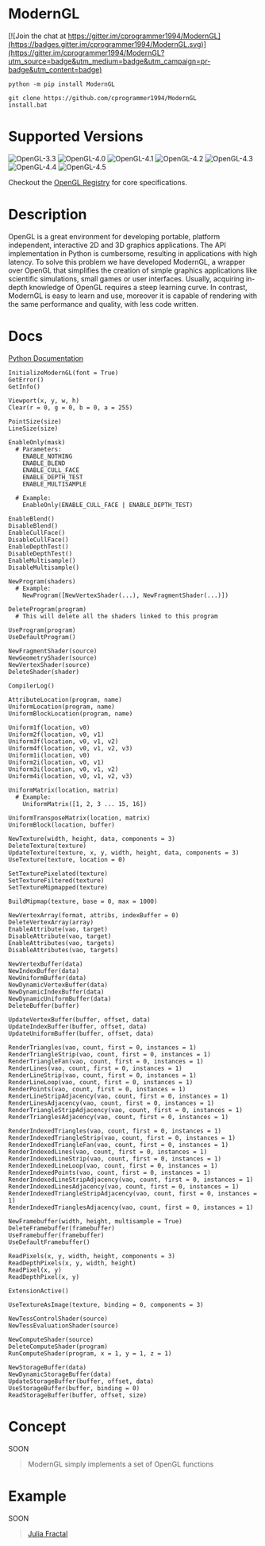 # ModernGL

[![Join the chat at https://gitter.im/cprogrammer1994/ModernGL](https://badges.gitter.im/cprogrammer1994/ModernGL.svg)](https://gitter.im/cprogrammer1994/ModernGL?utm_source=badge&utm_medium=badge&utm_campaign=pr-badge&utm_content=badge)

```
python -m pip install ModernGL
```

```
git clone https://github.com/cprogrammer1994/ModernGL
install.bat
```

# Supported Versions

![OpenGL-3.3](https://raw.githubusercontent.com/cprogrammer1994/libOpenGL.a/master/Badges/OpenGL-33.png)
![OpenGL-4.0](https://raw.githubusercontent.com/cprogrammer1994/libOpenGL.a/master/Badges/OpenGL-40.png)
![OpenGL-4.1](https://raw.githubusercontent.com/cprogrammer1994/libOpenGL.a/master/Badges/OpenGL-41.png)
![OpenGL-4.2](https://raw.githubusercontent.com/cprogrammer1994/libOpenGL.a/master/Badges/OpenGL-42.png)
![OpenGL-4.3](https://raw.githubusercontent.com/cprogrammer1994/libOpenGL.a/master/Badges/OpenGL-43.png)
![OpenGL-4.4](https://raw.githubusercontent.com/cprogrammer1994/libOpenGL.a/master/Badges/OpenGL-44.png)
![OpenGL-4.5](https://raw.githubusercontent.com/cprogrammer1994/libOpenGL.a/master/Badges/OpenGL-45.png)

Checkout the [OpenGL Registry](https://www.opengl.org/registry/) for core specifications.

# Description

OpenGL is a great environment for developing portable, platform independent,
interactive 2D and 3D graphics applications. The API implementation in Python
is cumbersome, resulting in applications with high latency. To solve this
problem we have developed ModernGL, a wrapper over OpenGL that simplifies the
creation of simple graphics applications like scientific simulations, small
games or user interfaces. Usually, acquiring in-depth knowledge of OpenGL
requires a steep learning curve. In contrast, ModernGL is easy to learn and
use, moreover it is capable of rendering with the same performance and
quality, with less code written.

# Docs

[Python Documentation](https://pythonhosted.org/ModernGL/)

```
InitializeModernGL(font = True)
GetError()
GetInfo()

Viewport(x, y, w, h)
Clear(r = 0, g = 0, b = 0, a = 255)

PointSize(size)
LineSize(size)

EnableOnly(mask)
  # Parameters:
    ENABLE_NOTHING
    ENABLE_BLEND
    ENABLE_CULL_FACE
    ENABLE_DEPTH_TEST
    ENABLE_MULTISAMPLE
  
  # Example:
    EnableOnly(ENABLE_CULL_FACE | ENABLE_DEPTH_TEST)

EnableBlend()
DisableBlend()
EnableCullFace()
DisableCullFace()
EnableDepthTest()
DisableDepthTest()
EnableMultisample()
DisableMultisample()

NewProgram(shaders)
  # Example:
    NewProgram([NewVertexShader(...), NewFragmentShader(...)])

DeleteProgram(program)
  # This will delete all the shaders linked to this program

UseProgram(program)
UseDefaultProgram()

NewFragmentShader(source)
NewGeometryShader(source)
NewVertexShader(source)
DeleteShader(shader)

CompilerLog()

AttributeLocation(program, name)
UniformLocation(program, name)
UniformBlockLocation(program, name)

Uniform1f(location, v0)
Uniform2f(location, v0, v1)
Uniform3f(location, v0, v1, v2)
Uniform4f(location, v0, v1, v2, v3)
Uniform1i(location, v0)
Uniform2i(location, v0, v1)
Uniform3i(location, v0, v1, v2)
Uniform4i(location, v0, v1, v2, v3)

UniformMatrix(location, matrix)
  # Example:
    UniformMatrix([1, 2, 3 ... 15, 16])

UniformTransposeMatrix(location, matrix)
UniformBlock(location, buffer)

NewTexture(width, height, data, components = 3)
DeleteTexture(texture)
UpdateTexture(texture, x, y, width, height, data, components = 3)
UseTexture(texture, location = 0)

SetTexturePixelated(texture)
SetTextureFiltered(texture)
SetTextureMipmapped(texture)

BuildMipmap(texture, base = 0, max = 1000)

NewVertexArray(format, attribs, indexBuffer = 0)
DeleteVertexArray(array)
EnableAttribute(vao, target)
DisableAttribute(vao, target)
EnableAttributes(vao, targets)
DisableAttributes(vao, targets)

NewVertexBuffer(data)
NewIndexBuffer(data)
NewUniformBuffer(data)
NewDynamicVertexBuffer(data)
NewDynamicIndexBuffer(data)
NewDynamicUniformBuffer(data)
DeleteBuffer(buffer)

UpdateVertexBuffer(buffer, offset, data)
UpdateIndexBuffer(buffer, offset, data)
UpdateUniformBuffer(buffer, offset, data)

RenderTriangles(vao, count, first = 0, instances = 1)
RenderTriangleStrip(vao, count, first = 0, instances = 1)
RenderTriangleFan(vao, count, first = 0, instances = 1)
RenderLines(vao, count, first = 0, instances = 1)
RenderLineStrip(vao, count, first = 0, instances = 1)
RenderLineLoop(vao, count, first = 0, instances = 1)
RenderPoints(vao, count, first = 0, instances = 1)
RenderLineStripAdjacency(vao, count, first = 0, instances = 1)
RenderLinesAdjacency(vao, count, first = 0, instances = 1)
RenderTriangleStripAdjacency(vao, count, first = 0, instances = 1)
RenderTrianglesAdjacency(vao, count, first = 0, instances = 1)

RenderIndexedTriangles(vao, count, first = 0, instances = 1)
RenderIndexedTriangleStrip(vao, count, first = 0, instances = 1)
RenderIndexedTriangleFan(vao, count, first = 0, instances = 1)
RenderIndexedLines(vao, count, first = 0, instances = 1)
RenderIndexedLineStrip(vao, count, first = 0, instances = 1)
RenderIndexedLineLoop(vao, count, first = 0, instances = 1)
RenderIndexedPoints(vao, count, first = 0, instances = 1)
RenderIndexedLineStripAdjacency(vao, count, first = 0, instances = 1)
RenderIndexedLinesAdjacency(vao, count, first = 0, instances = 1)
RenderIndexedTriangleStripAdjacency(vao, count, first = 0, instances = 1)
RenderIndexedTrianglesAdjacency(vao, count, first = 0, instances = 1)

NewFramebuffer(width, height, multisample = True)
DeleteFramebuffer(framebuffer)
UseFramebuffer(framebuffer)
UseDefaultFramebuffer()

ReadPixels(x, y, width, height, components = 3)
ReadDepthPixels(x, y, width, height)
ReadPixel(x, y)
ReadDepthPixel(x, y)
```

```
ExtensionActive()

UseTextureAsImage(texture, binding = 0, components = 3)

NewTessControlShader(source)
NewTessEvaluationShader(source)

NewComputeShader(source)
DeleteComputeShader(program)
RunComputeShader(program, x = 1, y = 1, z = 1)

NewStorageBuffer(data)
NewDynamicStorageBuffer(data)
UpdateStorageBuffer(buffer, offset, data)
UseStorageBuffer(buffer, binding = 0)
ReadStorageBuffer(buffer, offset, size)
```

# Concept

SOON
> ModernGL simply implements a set of OpenGL functions

# Example

SOON
> [Julia Fractal](https://gist.github.com/cprogrammer1994/ecd69bc181e159305ad6)
